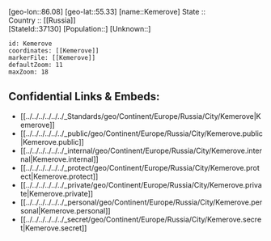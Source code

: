 ﻿---
location: [55.33,86.08] 
mapzoom: [7,12] 
mapmarker: city 
type: City
tags:
- geo/City


SpocWebEntityId: 31380
isDeleted: false
confidential: public

---
[geo-lon::86.08] 
[geo-lat::55.33] 
[name::Kemerove] 
State ::  
Country :: [[Russia]]  
[StateId::37130] 
[Population::] 
[Unknown::] 


```leaflet
id: Kemerove
coordinates: [[Kemerove]] 
markerFile: [[Kemerove]] 
defaultZoom: 11 
maxZoom: 18
```


## Confidential Links & Embeds: 
- [[../../../../../../_Standards/geo/Continent/Europe/Russia/City/Kemerove|Kemerove]] 
- [[../../../../../../_public/geo/Continent/Europe/Russia/City/Kemerove.public|Kemerove.public]] 
- [[../../../../../../_internal/geo/Continent/Europe/Russia/City/Kemerove.internal|Kemerove.internal]] 
- [[../../../../../../_protect/geo/Continent/Europe/Russia/City/Kemerove.protect|Kemerove.protect]] 
- [[../../../../../../_private/geo/Continent/Europe/Russia/City/Kemerove.private|Kemerove.private]] 
- [[../../../../../../_personal/geo/Continent/Europe/Russia/City/Kemerove.personal|Kemerove.personal]] 
- [[../../../../../../_secret/geo/Continent/Europe/Russia/City/Kemerove.secret|Kemerove.secret]] 
